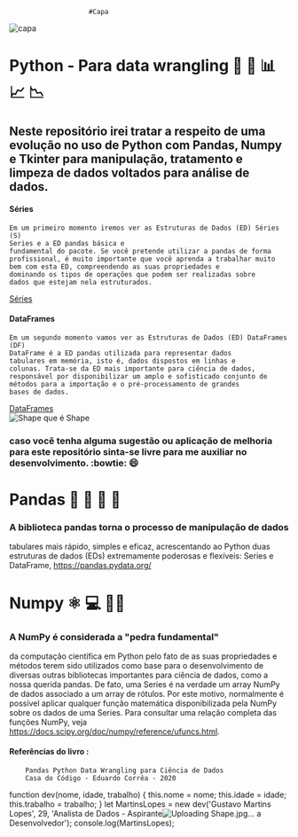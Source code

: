                         #Capa
![capa](https://user-images.githubusercontent.com/70769813/169872288-21ab9b12-cc10-47ca-bff2-b063d79d39d5.png)
 
# Python - Para data wrangling :crystal_ball: :mag_right: :bar_chart: :chart_with_upwards_trend: :chart_with_downwards_trend:
## Neste repositório irei tratar a respeito de uma evolução no uso de Python com Pandas, Numpy e Tkinter para manipulação, tratamento e limpeza de dados voltados para análise de dados.
#### Séries
    Em um primeiro momento iremos ver as Estruturas de Dados (ED) Séries (S)
    Series e a ED pandas básica e
    fundamental do pacote. Se você pretende utilizar a pandas de forma
    profissional, é muito importante que você aprenda a trabalhar muito
    bem com esta ED, compreendendo as suas propriedades e
    dominando os tipos de operações que podem ser realizadas sobre
    dados que estejam nela estruturados.
[Séries](https://github.com/Gustavo-H-Martins/PythonGetStart-DataScience/blob/main/primeiraParte-Series.py)
#### DataFrames
    Em um segundo momento vamos ver as Estruturas de Dados (ED) DataFrames (DF)
    DataFrame é a ED pandas utilizada para representar dados
    tabulares em memória, isto é, dados dispostos em linhas e
    colunas. Trata-se da ED mais importante para ciência de dados,
    responsável por disponibilizar um amplo e sofisticado conjunto de
    métodos para a importação e o pré-processamento de grandes
    bases de dados.

[DataFrames](https://github.com/Gustavo-H-Martins/PythonGetStart-DataScience/blob/main/segundaParteDataFrames.py)  
![Shape](https://user-images.githubusercontent.com/70769813/174393622-ec152b10-eb8e-403c-96fb-0d480e2a176f.jpg)
    que é Shape
    
### caso você tenha alguma sugestão ou aplicação de melhoria para este repositório sinta-se livre para me auxiliar no desenvolvimento. :bowtie: :smile:
# Pandas 🐼 🐼 🐼 🐼
### A biblioteca pandas torna o processo de manipulação de dados
tabulares mais rápido, simples e eficaz, acrescentando ao Python
duas estruturas de dados (EDs) extremamente poderosas e
flexíveis: Series e DataFrame,
    https://pandas.pydata.org/


# Numpy ⚛️ 💻 🧑‍🔬
### A NumPy é considerada a "pedra fundamental"
da computação científica em Python pelo fato de as suas
propriedades e métodos terem sido utilizados como base para o
desenvolvimento de diversas outras bibliotecas importantes para
ciência de dados, como a nossa querida pandas.
De fato, uma Series é na verdade um array NumPy de dados
associado a um array de rótulos. Por este motivo, normalmente é
possível aplicar qualquer função matemática disponibilizada pela
NumPy sobre os dados de uma Series. Para consultar uma relação
completa das funções NumPy, veja
        https://docs.scipy.org/doc/numpy/reference/ufuncs.html.





#### Referências do livro :    
        Pandas Python Data Wrangling para Ciência de Dados
        Casa do Código - Eduardo Corrêa - 2020
function dev(nome, idade, trabalho) {
        this.nome = nome;
        this.idade = idade;
        this.trabalho = trabalho;
      }
      let MartinsLopes = new dev('Gustavo Martins Lopes', 29, 'Analista de Dados - Aspirante![Uploading Shape.jpg…]()
 a Desenvolvedor');
      console.log(MartinsLopes);
